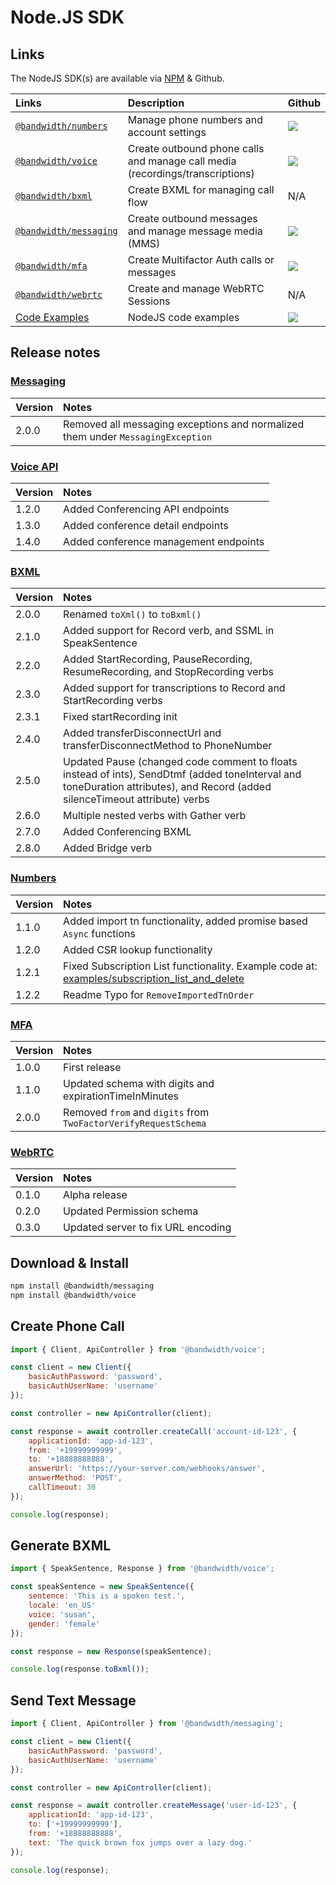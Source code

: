 # Node.JS SDK

## Links

The NodeJS SDK(s) are available via [NPM](https://www.npmjs.com/search?q=%40bandwidth) & Github.

| Links                                                                        | Description                                                                   | Github                                                                                                 |
|:-----------------------------------------------------------------------------|:------------------------------------------------------------------------------|:-------------------------------------------------------------------------------------------------------|
| [`@bandwidth/numbers`](https://www.npmjs.com/package/@bandwidth/numbers)     | Manage phone numbers and account settings                                     | [<img src="https://github.com/favicon.ico">](https://github.com/Bandwidth/node-numbers)                |
| [`@bandwidth/voice`](https://www.npmjs.com/package/@bandwidth/voice)       | Create outbound phone calls and manage call media (recordings/transcriptions) | [<img src="https://github.com/favicon.ico">](https://github.com/Bandwidth/node-voice)                  |
| [`@bandwidth/bxml`](https://www.npmjs.com/package/@bandwidth/bxml)           | Create BXML for managing call flow                                            | N/A                                                                                                    |
| [`@bandwidth/messaging`](https://www.npmjs.com/package/@bandwidth/messaging) | Create outbound messages and manage message media (MMS)                       | [<img src="https://github.com/favicon.ico">](https://github.com/Bandwidth/node-messaging)              |
| [`@bandwidth/mfa`](https://www.npmjs.com/package/@bandwidth/mfa)             | Create Multifactor Auth calls or messages                                     | [<img src="https://github.com/favicon.ico">](https://github.com/bandwidth/node-mfa)                    |
| [`@bandwidth/webrtc`](https://www.npmjs.com/package/@bandwidth/webrtc)       | Create and manage WebRTC Sessions                                             | N/A                                                                                                    |
| [Code Examples](https://github.com/Bandwidth/examples/tree/master/nodejs)    | NodeJS code examples                                                          | [<img src="https://github.com/favicon.ico">](https://github.com/Bandwidth/examples/tree/master/nodejs) |

## Release notes

### [Messaging](https://www.npmjs.com/package/@bandwidth/messaging)

| Version | Notes                                                                           |
|:--------|:--------------------------------------------------------------------------------|
| 2.0.0   | Removed all messaging exceptions and normalized them under `MessagingException` |

### [Voice API](https://www.npmjs.com/package/@bandwidth/voice)

| Version | Notes                            |
|:--------|:---------------------------------|
| 1.2.0   | Added Conferencing API endpoints |
| 1.3.0 | Added conference detail endpoints |
| 1.4.0 | Added conference management endpoints |

### [BXML](https://www.npmjs.com/package/@bandwidth/bxml)

| Version | Notes                                                                                                                                                                        |
|:--------|:-----------------------------------------------------------------------------------------------------------------------------------------------------------------------------|
| 2.0.0   | Renamed `toXml()` to `toBxml()`                                                                                                                                              |
| 2.1.0   | Added support for Record verb, and SSML in SpeakSentence                                                                                                                     |
| 2.2.0   | Added StartRecording, PauseRecording, ResumeRecording, and StopRecording verbs                                                                                               |
| 2.3.0   | Added support for transcriptions to Record and StartRecording verbs                                                                                                          |
| 2.3.1   | Fixed startRecording init                                                                                                                                                    |
| 2.4.0   | Added transferDisconnectUrl and transferDisconnectMethod to PhoneNumber                                                                                                      |
| 2.5.0   | Updated Pause (changed code comment to floats instead of ints), SendDtmf (added toneInterval and toneDuration attributes), and Record (added silenceTimeout attribute) verbs |
| 2.6.0   | Multiple nested verbs with Gather verb                                                                                                                                       |
| 2.7.0   | Added Conferencing BXML                                                                                                                                                      |
| 2.8.0   | Added Bridge verb                                                                                                                                                            |


### [Numbers](https://www.npmjs.com/package/@bandwidth/numbers)

| Version | Notes                                                                                                                                     |
|:--------|:------------------------------------------------------------------------------------------------------------------------------------------|
| 1.1.0   | Added import tn functionality, added promise based `Async` functions                                                                      |
| 1.2.0   | Added CSR lookup functionality                                                                                                            |
| 1.2.1   | Fixed Subscription List functionality. Example code at: [examples/subscription_list_and_delete](examples/subscription_list_and_delete.js) |
| 1.2.2   | Readme Typo for `RemoveImportedTnOrder`                                                                                                   |

### [MFA](https://www.npmjs.com/package/@bandwidth/mfa)

| Version | Notes                                                  |
|:--------|:-------------------------------------------------------|
| 1.0.0   | First release                                          |
| 1.1.0   | Updated schema with digits and expirationTimeInMinutes |
| 2.0.0 | Removed `from` and `digits` from `TwoFactorVerifyRequestSchema` |

### [WebRTC](https://www.npmjs.com/package/@bandwidth/webrtc)

| Version | Notes                              |
|:--------|:-----------------------------------|
| 0.1.0   | Alpha release                      |
| 0.2.0   | Updated Permission schema          |
| 0.3.0   | Updated server to fix URL encoding |


## Download & Install

```bash
npm install @bandwidth/messaging
npm install @bandwidth/voice
```

## Create Phone Call

```js
import { Client, ApiController } from '@bandwidth/voice';

const client = new Client({
    basicAuthPassword: 'password',
    basicAuthUserName: 'username'
});

const controller = new ApiController(client);

const response = await controller.createCall('account-id-123', {
    applicationId: 'app-id-123',
    from: '+19999999999',
    to: '+18888888888',
    answerUrl: 'https://your-server.com/webhooks/answer',
    answerMethod: 'POST',
    callTimeout: 30
});

console.log(response);
```

## Generate BXML

```js
import { SpeakSentence, Response } from '@bandwidth/voice';

const speakSentence = new SpeakSentence({
    sentence: 'This is a spoken test.',
    locale: 'en_US'
    voice: 'susan',
    gender: 'female'
});

const response = new Response(speakSentence);

console.log(response.toBxml());
```

## Send Text Message

```js
import { Client, ApiController } from '@bandwidth/messaging';

const client = new Client({
    basicAuthPassword: 'password',
    basicAuthUserName: 'username'
});

const controller = new ApiController(client);

const response = await controller.createMessage('user-id-123', {
    applicationId: 'app-id-123',
    to: ['+19999999999'],
    from: '+18888888888',
    text: 'The quick brown fox jumps over a lazy dog.'
});

console.log(response);
```
